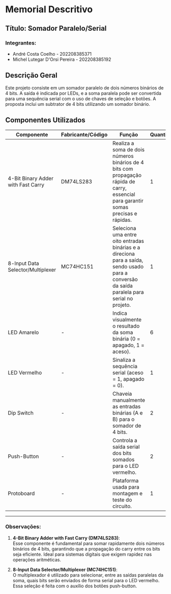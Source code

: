 # Memorial Descritivo

## Título: Somador Paralelo/Serial
### Integrantes:
- André Costa Coelho - 202208385371
- Michel Lutegar D'Orsi Pereira - 202208385192

## Descrição Geral
Este projeto consiste em um somador paralelo de dois números binários de 4 bits. A saída é indicada por LEDs, e a soma paralela pode ser convertida para uma sequência serial com o uso de chaves de seleção e botões. A proposta inclui um subtrator de 4 bits utilizando um somador binário.

## Componentes Utilizados

| **Componente**                       | **Fabricante/Código**   | **Função**                                  | **Quantidade** |
|--------------------------------------|------------------------|---------------------------------------------|---------------|
| 4-Bit Binary Adder with Fast Carry  | DM74LS283              | Realiza a soma de dois números binários de 4 bits com propagação rápida de carry, essencial para garantir somas precisas e rápidas. | 1             |
| 8-lnput Data Selector/Multiplexer   | MC74HC151              | Seleciona uma entre oito entradas binárias e a direciona para a saída, sendo usado para a conversão da saída paralela para serial no projeto. | 1             |
| LED Amarelo                         | -                      | Indica visualmente o resultado da soma binária (0 = apagado, 1 = aceso). | 6             |
| LED Vermelho                        | -                      | Sinaliza a sequência serial (aceso = 1, apagado = 0). | 1             |
| Dip Switch                          | -                      | Chaveia manualmente as entradas binárias (A e B) para o somador de 4 bits. | 2             |
| Push-Button                         | -                      | Controla a saída serial dos bits somados para o LED vermelho. | 2             |
| Protoboard                          | -                      | Plataforma usada para montagem e teste do circuito. | 1             |

---

### Observações:
1. **4-Bit Binary Adder with Fast Carry (DM74LS283)**:  
   Esse componente é fundamental para somar rapidamente dois números binários de 4 bits, garantindo que a propagação do carry entre os bits seja eficiente. Ideal para sistemas digitais que exigem rapidez nas operações aritméticas.

2. **8-lnput Data Selector/Multiplexer (MC74HC151)**:  
   O multiplexador é utilizado para selecionar, entre as saídas paralelas da soma, quais bits serão enviados de forma serial para o LED vermelho. Essa seleção é feita com o auxílio dos botões push-button.
